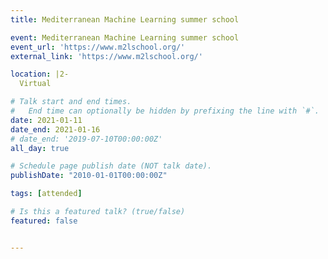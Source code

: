 ```yaml
---
title: Mediterranean Machine Learning summer school

event: Mediterranean Machine Learning summer school
event_url: 'https://www.m2lschool.org/'
external_link: 'https://www.m2lschool.org/'

location: |2-
  Virtual

# Talk start and end times.
#   End time can optionally be hidden by prefixing the line with `#`.
date: 2021-01-11
date_end: 2021-01-16
# date_end: '2019-07-10T00:00:00Z'
all_day: true

# Schedule page publish date (NOT talk date).
publishDate: "2010-01-01T00:00:00Z"

tags: [attended]

# Is this a featured talk? (true/false)
featured: false


---
```

